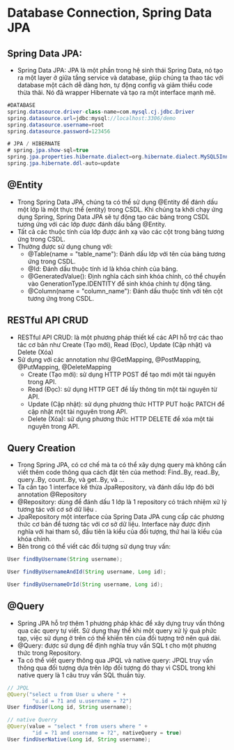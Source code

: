 # Database Connection, Spring Data JPA

## Spring Data JPA: 
- Spring Data JPA: JPA là một phần trong hệ sinh thái Spring Data, nó tạo ra một layer ở giữa tầng service và database, giúp chúng ta thao tác với database một cách dễ dàng hơn, tự động config và giảm thiểu code thừa thãi. Nó đã wrapper Hibernate và tạo ra một interface mạnh mẽ. 

```java
#DATABASE
spring.datasource.driver-class-name=com.mysql.cj.jdbc.Driver
spring.datasource.url=jdbc:mysql://localhost:3306/demo
spring.datasource.username=root
spring.datasource.password=123456

# JPA / HIBERNATE
# spring.jpa.show-sql=true
spring.jpa.properties.hibernate.dialect=org.hibernate.dialect.MySQL5InnoDBDialect
spring.jpa.hibernate.ddl-auto=update

```

## @Entity
- Trong Spring Data JPA, chúng ta có thể sử dụng @Entity để đánh dấu một lớp là một thực thể (entity) trong CSDL. Khi chúng ta khởi chạy ứng dụng Spring, Spring Data JPA sẽ tự động tạo các bảng trong CSDL tương ứng với các lớp được đánh dấu bằng @Entity.
- Tất cả các thuộc tính của lớp được ánh xạ vào các cột trong bảng tương ứng trong CSDL.
- Thường được sử dụng chung với: 
  - @Table(name = "table_name"): Đánh dấu lớp với tên của bảng tương ứng trong CSDL.
  - @Id: Đánh dấu thuộc tính id là khóa chính của bảng.
  - @GeneratedValue(): Định nghĩa cách sinh khóa chính, có thể chuyền vào GenerationType.IDENTITY để sinh khóa chính tự động tăng.
  - @Column(name = "column_name"): Đánh dấu thuộc tính với tên cột tương ứng trong CSDL.

## RESTful API CRUD
- RESTful API CRUD: là một phương pháp thiết kế các API hỗ trợ các thao tác cơ bản như Create (Tạo mới), Read (Đọc), Update (Cập nhật) và Delete (Xóa)
- Sử dụng với các annotation như @GetMapping, @PostMapping, @PutMapping, @DeleteMapping 
  - Create (Tạo mới): sử dụng HTTP POST để tạo mới một tài nguyên trong API.
  - Read (Đọc): sử dụng HTTP GET để lấy thông tin một tài nguyên từ API.
  - Update (Cập nhật): sử dụng phương thức HTTP PUT hoặc PATCH để cập nhật một tài nguyên trong API.
  - Delete (Xóa): sử dụng phương thức HTTP DELETE để xóa một tài nguyên trong API.

## Query Creation
-	Trong Spring JPA, có cơ chế mà ta có thể xây dựng query mà không cần viết thêm code thông qua cách đặt tên của method: Find..By, read..By, query..By, count..By, và get..By, và …
-	Ta cần tạo 1 interface kế thừa JpaRepository, và đánh dấu lớp đó bởi annotation @Repository
-	@Repository: dùng để đánh dấu 1 lớp là 1 repository có trách nhiệm xử lý tương tác với cơ sở dữ liệu .
-	JpaRepository<?,?> một interface của Spring Data JPA cung cấp các phương thức cơ bản để tương tác với cơ sở dữ liệu. Interface này được định nghĩa với hai tham số, đầu tiên là kiểu của đối tượng, thứ hai là kiểu của khóa chính.
-	Bên trong có thể viết các đối tượng sử dụng truy vấn:

```java
User findByUsername(String username);

User findByUsernameAndId(String username, Long id);

User findByUsernameOrId(String username, Long id);
```

## @Query
-	Spring JPA hỗ trợ thêm 1 phương pháp khác để xây dựng truy vấn thông qua các query tự viết. Sử dụng thay thế khi một query xử lý quá phức tạp, việc sử dụng ở trên có thể khiến tên của đối tượng trở nên quá dài.
-	@Query: được sử dụng để định nghĩa truy vấn SQL t cho một phương thức trong Repository.
-	Ta có thể viết query thông qua JPQL và native query: JPQL truy vấn thông qua đối tượng dựa trên lớp đối tượng đó thay vì CSDL trong khi native query là 1 câu truy vấn SQL thuần túy.
```java
// JPQL
@Query("select u from User u where " + 
        "u.id = ?1 and u.username = ?2") 
User findUser(Long id, String username);

// native Querry
@Query(value = "select * from users where " +
        "id = ?1 and username = ?2", nativeQuery = true) 
User findUserNative(Long id, String username);

```
